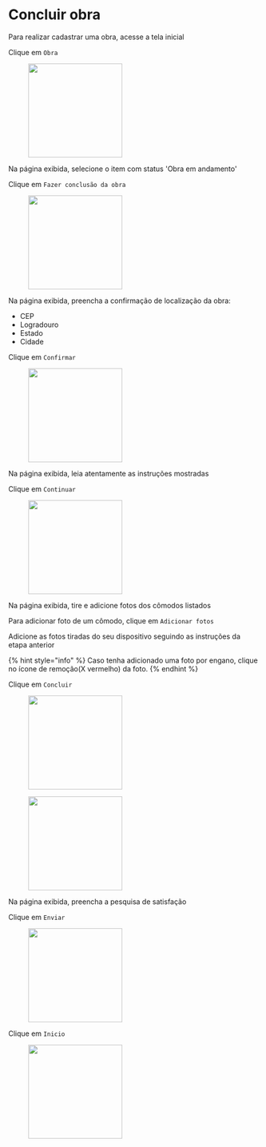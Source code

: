 # Concluir obra

Para realizar cadastrar uma obra, acesse a tela inicial&#x20;

Clique em `Obra`

<figure><img src="../.gitbook/assets/INICIO.png" alt="" width="188"><figcaption></figcaption></figure>

Na página exibida, selecione o item com status 'Obra em andamento'

Clique em `Fazer conclusão da obra`

<figure><img src="../.gitbook/assets/Obra (5).png" alt="" width="188"><figcaption></figcaption></figure>

Na página exibida, preencha a confirmação de localização da obra:

* CEP
* Logradouro
* Estado
* Cidade

Clique em `Confirmar`

<figure><img src="../.gitbook/assets/Informações residencial (2).png" alt="" width="188"><figcaption></figcaption></figure>

Na página exibida, leia atentamente as instruções mostradas

Clique em `Continuar`

<figure><img src="../.gitbook/assets/Cadastrar obra (2).png" alt="" width="188"><figcaption></figcaption></figure>

Na página exibida, tire e adicione fotos dos cômodos listados

Para adicionar foto de um cômodo, clique em `Adicionar fotos`

Adicione as fotos tiradas do seu dispositivo seguindo as instruções da etapa anterior

{% hint style="info" %}
Caso tenha adicionado uma foto por engano, clique no ícone de remoção(X vermelho) da foto.
{% endhint %}

Clique em `Concluir`

<div>

<figure><img src="../.gitbook/assets/Fotos adicionadas (2).png" alt="" width="188"><figcaption></figcaption></figure>

 

<figure><img src="../.gitbook/assets/Fotos adicionadas (3).png" alt="" width="188"><figcaption></figcaption></figure>

</div>

Na página exibida, preencha a pesquisa de satisfação

Clique em `Enviar`

<figure><img src="../.gitbook/assets/Pesquisa de satisfação (4).png" alt="" width="188"><figcaption></figcaption></figure>

Clique em `Inicio`

<figure><img src="../.gitbook/assets/Cadastro finalizado! (7).png" alt="" width="188"><figcaption></figcaption></figure>
